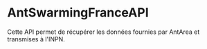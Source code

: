 # AntSwarmingFranceAPI

Cette API permet de récupérer les données fournies par AntArea et transmises à l'INPN.